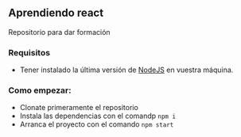 ## Aprendiendo react

Repositorio para dar formación

### Requisitos

* Tener instalado la última versión de [NodeJS](https://nodejs.org/dist/v12.18.2/node-v12.18.2-linux-x64.tar.xz) en vuestra máquina.

### Como empezar:

* Clonate primeramente el repositorio
* Instala las dependencias con el comandp `npm i`
* Arranca el proyecto con el comando `npm start`
